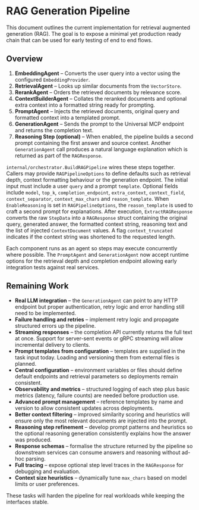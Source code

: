 # RAG Generation Pipeline

This document outlines the current implementation for retrieval augmented generation (RAG).
The goal is to expose a minimal yet production ready chain that can be used for
early testing of end to end flows.

## Overview

1. **EmbeddingAgent** – Converts the user query into a vector using the configured
   `EmbeddingProvider`.
2. **RetrievalAgent** – Looks up similar documents from the `VectorStore`.
3. **RerankAgent** – Orders the retrieved documents by relevance score.
4. **ContextBuilderAgent** – Collates the reranked documents and optional extra
   context into a formatted string ready for prompting.
5. **PromptAgent** – Injects the retrieved documents, original query and
   formatted context into a templated prompt.
6. **GenerationAgent** – Sends the prompt to the Universal MCP endpoint and
   returns the completion text.
7. **Reasoning Step (optional)** – When enabled, the pipeline builds a second
   prompt containing the first answer and source context. Another
   `GenerationAgent` call produces a natural language explanation which is
   returned as part of the `RAGResponse`.

`internal/orchestrator.BuildRAGPipeline` wires these steps together. Callers may
provide `RAGPipelineOptions` to define defaults such as retrieval depth,
context formatting behaviour or the generation endpoint. The initial input must
include a user `query` and a prompt `template`. Optional fields include
`model`, `top_k`, `completion_endpoint`, `extra_context`,
`context_field`, `context_separator`, `context_max_chars` and
`reason_template`. When `EnableReasoning` is set in `RAGPipelineOptions`, the
`reason_template` is used to craft a second prompt for explanations. After
execution, `ExtractRAGResponse` converts the raw `StepData` into a
`RAGResponse` struct containing the original query, generated answer, the
formatted context string, reasoning text and the list of injected
`ContextDocument` values. A flag `context_truncated` indicates if the context
string was shortened to the requested length.

Each component runs as an agent so steps may execute concurrently where
possible.  The `PromptAgent` and `GenerationAgent` now accept runtime options
for the retrieval depth and completion endpoint allowing early integration tests
against real services.

## Remaining Work

- **Real LLM integration** – the `GenerationAgent` can point to any HTTP
  endpoint but proper authentication, retry logic and error handling still need
  to be implemented.
- **Failure handling and retries** – implement retry logic and propagate
  structured errors up the pipeline.
- **Streaming responses** – the completion API currently returns the full text at
  once.  Support for server-sent events or gRPC streaming will allow incremental
  delivery to clients.
- **Prompt templates from configuration** – templates are supplied in the task
  input today. Loading and versioning them from external files is planned.
- **Central configuration** – environment variables or files should define
  default endpoints and retrieval parameters so deployments remain consistent.
- **Observability and metrics** – structured logging of each step plus basic
  metrics (latency, failure counts) are needed before production use.
- **Advanced prompt management** – reference templates by name and version to
  allow consistent updates across deployments.
- **Better context filtering** – improved similarity scoring and heuristics will
  ensure only the most relevant documents are injected into the prompt.
- **Reasoning step refinement** – develop prompt patterns and heuristics so the
  optional reasoning generation consistently explains how the answer was
  produced.
- **Response schemas** – formalise the structure returned by the pipeline so
  downstream services can consume answers and reasoning without ad-hoc parsing.
- **Full tracing** – expose optional step level traces in the `RAGResponse` for
  debugging and evaluation.
- **Context size heuristics** – dynamically tune `max_chars` based on model
  limits or user preferences.

These tasks will harden the pipeline for real workloads while keeping the
interfaces stable.
